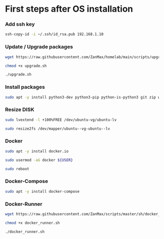 # First steps after OS installation

### Add ssh key

```bash
ssh-copy-id -i ~/.ssh/id_rsa.pub 192.168.1.10
```
### Update / Upgrade packages 

```bash
wget https://raw.githubusercontent.com/ZanMax/homelab/main/scripts/upgrade.sh
```
```bash
chmod +x upgrade.sh
```
```bash
./upgrade.sh
```
### Install packages

```bash
sudo apt -y install python3-dev python3-pip python-is-python3 git zip wget curl ntp
```

### Resize DISK

```bash
sudo lvextend -l +100%FREE /dev/ubuntu-vg/ubuntu-lv
```
```bash
sudo resize2fs /dev/mapper/ubuntu--vg-ubuntu--lv
```

### Docker

```bash
sudo apt -y install docker.io
```
```bash
sudo usermod -aG docker ${USER}
```
```bash
sudo reboot
```

### Docker-Compose

```bash
sudo apt -y install docker-compose
```

### Docker-Runner
```bash
wget https://raw.githubusercontent.com/ZanMax/scripts/master/sh/docker_runner.sh
```

```bash
chmod +x docker_runner.sh
```
```bash
./docker_runner.sh
```
